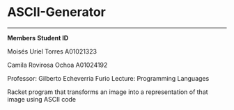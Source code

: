 # ASCII-Generator
---


**Members**                   **Student ID**

  Moisés Uriel Torres           A01021323   
  
  Camila Rovirosa Ochoa         A01024192




Professor: Gilberto Echeverria Furio
Lecture: Programming Languages

Racket program that transforms an image into a representation of that image using ASCII code
